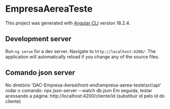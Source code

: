 
# EmpresaAereaTeste

This project was generated with [Angular CLI](https://github.com/angular/angular-cli) version 18.2.4.

## Development server

Run `ng serve` for a dev server. Navigate to `http://localhost:4200/`. The application will automatically reload if you change any of the source files.

## Comando json server
No diretório 'DAC-Empresa-Aerea\front-end\empresa-aerea-teste\src\api' rodar o comando:
npx json-server --watch db.json
Em seguida, testar acessando a página: http://localhost:4200/cliente/id (substituir id pelo id do cliente)